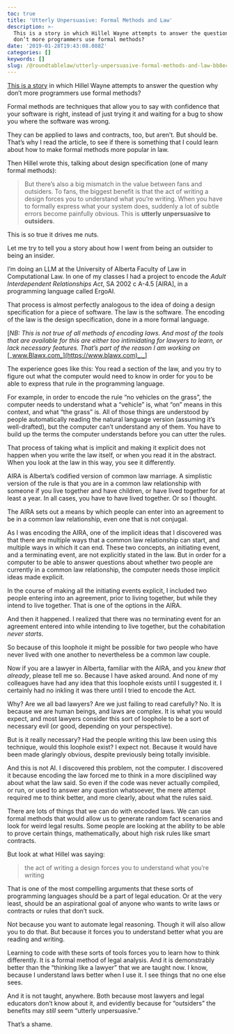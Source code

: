 ```yaml
---
toc: true
title: 'Utterly Unpersuasive: Formal Methods and Law'
description: >-
  This is a story in which Hillel Wayne attempts to answer the question why
  don’t more programmers use formal methods?
date: '2019-01-28T19:43:08.088Z'
categories: []
keywords: []
slug: /@roundtablelaw/utterly-unpersuasive-formal-methods-and-law-bb8ecf048374
---
```


[This is a story](https://www.hillelwayne.com/post/why-dont-people-use-formal-methods/) in which Hillel Wayne attempts to answer the question why don’t more programmers use formal methods?

Formal methods are techniques that allow you to say with confidence that your software is right, instead of just trying it and waiting for a bug to show you where the software was wrong.

They can be applied to laws and contracts, too, but aren’t. But should be. That’s why I read the article, to see if there is something that I could learn about how to make formal methods more popular in law.

Then Hillel wrote this, talking about design specification (one of many formal methods):

> But there’s also a big mismatch in the value between fans and outsiders. To fans, the biggest benefit is that the act of writing a design forces you to understand what you’re writing. When you have to formally express what your system does, suddenly a lot of subtle errors become painfully obvious. This is **utterly unpersuasive to outsiders**.

This is so true it drives me nuts.

Let me try to tell you a story about how I went from being an outsider to being an insider.

I’m doing an LLM at the University of Alberta Faculty of Law in Computational Law. In one of my classes I had a project to encode the _Adult Interdependent Relationships Act_, SA 2002 c A-4.5 [AIRA], in a programming language called ErgoAI.

That process is almost perfectly analogous to the idea of doing a design specification for a piece of software. The law is the software. The encoding of the law is the design specification, done in a more formal language.

[_NB: This is not true of all methods of encoding laws. And most of the tools that are available for this are either too intimidating for lawyers to learn, or lack necessary features. That’s part of the reason I am working on_ [_www.Blawx.com_](https://www.blawx.com)_._]

The experience goes like this: You read a section of the law, and you try to figure out what the computer would need to know in order for you to be able to express that rule in the programming language.

For example, in order to encode the rule “no vehicles on the grass”, the computer needs to understand what a “vehicle” is, what “on” means in this context, and what “the grass” is. All of those things are understood by people automatically reading the natural language version (assuming it’s well-drafted), but the computer can’t understand any of them. You have to build up the terms the computer understands before you can utter the rules.

That process of taking what is implicit and making it explicit does not happen when you write the law itself, or when you read it in the abstract. When you look at the law in this way, you see it differently.

AIRA is Alberta’s codified version of common law marriage. A simplistic version of the rule is that you are in a common law relationship with someone if you live together and have children, or have lived together for at least a year. In all cases, you have to have lived together. Or so I thought.

The AIRA sets out a means by which people can enter into an agreement to be in a common law relationship, even one that is not conjugal.

As I was encoding the AIRA, one of the implicit ideas that I discovered was that there are multiple ways that a common law relationship can start, and multiple ways in which it can end. These two concepts, an initiating event, and a terminating event, are not explicitly stated in the law. But in order for a computer to be able to answer questions about whether two people are currently in a common law relationship, the computer needs those implicit ideas made explicit.

In the course of making all the initiating events explicit, I included two people entering into an agreement, prior to living together, but while they intend to live together. That is one of the options in the AIRA.

And then it happened. I realized that there was no terminating event for an agreement entered into while intending to live together, but the cohabitation _never starts_.

So because of this loophole it might be possible for two people who have never lived with one another to nevertheless be a common law couple.

Now if you are a lawyer in Alberta, familiar with the AIRA, and you _knew that already_, please tell me so. Because I have asked around. And none of my colleagues have had any idea that this loophole exists until I suggested it. I certainly had no inkling it was there until I tried to encode the Act.

Why? Are we all bad lawyers? Are we just failing to read carefully? No. It is because we are human beings, and laws are complex. It is what you would expect, and most lawyers consider this sort of loophole to be a sort of necessary evil (or good, depending on your perspective).

But is it really necessary? Had the people writing this law been using this technique, would this loophole exist? I expect not. Because it would have been made glaringly obvious, despite previously being totally invisible.

And this is not AI. I discovered this problem, not the computer. I discovered it because encoding the law forced me to think in a more disciplined way about what the law said. So even if the code was never actually compiled, or run, or used to answer any question whatsoever, the mere attempt required me to think better, and more clearly, about what the rules said.

There are lots of things that we can do with encoded laws. We can use formal methods that would allow us to generate random fact scenarios and look for weird legal results. Some people are looking at the ability to be able to prove certain things, mathematically, about high risk rules like smart contracts.

But look at what Hillel was saying:

> the act of writing a design forces you to understand what you’re writing

That is one of the most compelling arguments that these sorts of programming languages should be a part of legal education. Or at the very least, should be an aspirational goal of anyone who wants to write laws or contracts or rules that don’t suck.

Not because you want to automate legal reasoning. Though it will also allow you to do that. But because it forces you to understand better what you are reading and writing.

Learning to code with these sorts of tools forces you to learn how to think differently. It is a formal method of legal analysis. And it is demonstrably better than the “thinking like a lawyer” that we are taught now. I know, because I understand laws better when I use it. I see things that no one else sees.

And it is not taught, anywhere. Both because most lawyers and legal educators don’t know about it, and evidently because for “outsiders” the benefits may _still_ seem “utterly unpersuasive.”

That’s a shame.